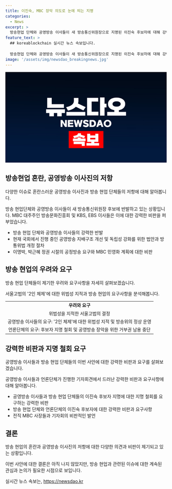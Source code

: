 ```yaml
---
title: 이진숙, MBC 장악 의도로 눈에 띄는 지명
categories:
  - News
excerpt: >
  방송현업 단체와 공영방송 이사들이 새 방송통신위원장으로 지명된 이진숙 후보자에 대해 강력한 저항을 펼치고 있습니다. 14명의 이사는 비판을 퍼뜨리며 공영방송을 장악하려는 것이라고 주장하고 있습니다. 또한, 지명 절차가 위법하다고 주장하며 철회를 요구하는 움직임이 확산되고 있습니다. 긴급히 선임된 이사 선임계획을 비판하는 목소리도 나오고 있습니다. 방송위법에 대한 지적이 제기되는 가운데, 공영방송 이사들은 전국언론노동조합과 연대하여 후보자의 지명 철회를 요구하는 기자회견을 개최하고 있습니다. 여기에 더해, 전·현직 MBC 구성원들도 후보자에 대한 비판을 터뜨리며 지명 철회를 촉구하고 있습니다.
feature_text: >
  ## koreablockchain 실시간 뉴스 속보입니다.

  방송현업 단체와 공영방송 이사들이 새 방송통신위원장으로 지명된 이진숙 후보자에 대해 강력한 저항을 펼치고 있습니다. 14명의 이사는 비판을 퍼뜨리며 공영방송을 장악하려는 것이라고 주장하고 있습니다. 또한, 지명 절차가 위법하다고 주장하며 철회를 요구하는 움직임이 확산되고 있습니다. 긴급히 선임된 이사 선임계획을 비판하는 목소리도 나오고 있습니다. 방송위법에 대한 지적이 제기되는 가운데, 공영방송 이사들은 전국언론노동조합과 연대하여 후보자의 지명 철회를 요구하는 기자회견을 개최하고 있습니다. 여기에 더해, 전·현직 MBC 구성원들도 후보자에 대한 비판을 터뜨리며 지명 철회를 촉구하고 있습니다.
image: '/assets/img/newsdao_breakingnews.jpg'
---
```


<p><img src="/assets/img/newsdao_breakingnews.jpg" alt="koreablockchain 속보" /></p>

<h2 data-ke-size="size26">방송현업 혼란, 공영방송 이사진의 저항</h2>

<p>다양한 이슈로 혼란스러운 공영방송 이사진과 방송 현업 단체들의 저항에 대해 알아봅니다.</p>

<p data-ke-size="size16">방송 현업단체와 공영방송 이사들이 새 방송통신위원장 후보에 반발하고 있는 상황입니다. MBC 대주주인 방송문화진흥회 및 KBS, EBS 이사들은 이에 대한 강력한 비판을 퍼부었습니다.</p>

<ul>
  <li>방송 현업 단체와 공영방송 이사들의 강력한 반발</li>
  <li>현재 국회에서 진행 중인 공영방송 지배구조 개선 및 독립성 강화를 위한 법안과 방통위법 개정 절차</li>
  <li>이명박, 박근혜 정권 시절의 공정방송 요구와 MBC 민영화 계획에 대한 비판</li>
</ul>

<h2 data-ke-size="size26">방송 현업의 우려와 요구</h2>

<p>방송 현업 단체들이 제기한 우려와 요구사항을 자세히 살펴보겠습니다.</p>

<p data-ke-size="size16">서울고법의 '2인 체제'에 대한 위법성 지적과 방송 현업의 요구사항을 분석해봅니다.</p>

<table>
  <tr>
    <td style="text-align: center; height: 17px;"><b>우려와 요구</b></td>
  </tr>
  <tr>
    <td style="text-align: center; height: 17px;">위법성을 지적한 서울고법의 결정</td>
  </tr>
  <tr>
    <td style="text-align: center; height: 17px;">공영방송 이사들의 요구: '2인 체제'에 대한 위법성 지적 및 방송위의 정상 운영</td>
  </tr>
  <tr>
    <td style="text-align: center; height: 17px;">언론단체의 요구: 후보자 지명 철회 및 공영방송 장악을 위한 거부권 남용 중단</td>
  </tr>
</table>

<h2 data-ke-size="size26">강력한 비판과 지명 철회 요구</h2>

<p>공영방송 이사들과 방송 현업 단체들의 이번 사안에 대한 강력한 비판과 요구를 살펴보겠습니다.</p>

<p data-ke-size="size16">공영방송 이사들과 언론단체가 진행한 기자회견에서 드러난 강력한 비판과 요구사항에 대해 알아봅니다.</p>

<ul>
  <li>공영방송 이사들과 방송 현업 단체들의 이진숙 후보자 지명에 대한 지명 철회를 요구하는 강력한 비판</li>
  <li>방송 현업 단체와 언론단체의 이진숙 후보자에 대한 강력한 비판과 요구사항</li>
  <li>전직 MBC 사장들과 기자회의 비판적인 발언</li>
</ul>

<h2 data-ke-size="size26">결론</h2>

<p>방송 현업의 혼란과 공영방송 이사진의 저항에 대한 다양한 의견과 비판이 제기되고 있는 상황입니다.</p>

<p data-ke-size="size16">이번 사안에 대한 결론은 아직 나지 않았지만, 방송 현업과 관련된 이슈에 대한 계속된 관심과 논의가 필요한 시점으로 보입니다.</p>
실시간 뉴스 속보는, <a href="https://newsdao.kr" rel="dofollow">https://newsdao.kr</a>


